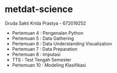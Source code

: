 # metdat-science

Gruda Sakti Krida Prastya - 672019252

- Pertemuan 4 : Pengenalan Python
- Pertemuan 5 : Data Gathering
- Pertemuan 6 : Data Understanding Visualization
- Pertemuan 7 : Data Preparation
- Pertemuan 8 : Imputasi
- TTS : Test Tengah Semester
- Pertemuan 10 : Modeling Klasifikasi
